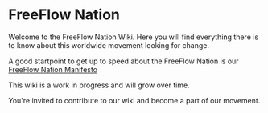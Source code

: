 # FreeFlow Nation

Welcome to the FreeFlow Nation Wiki.
Here you will find everything there is to know about this worldwide movement looking for change.

A good startpoint to get up to speed about the FreeFlow Nation is our [FreeFlow Nation Manifesto](docs/manifesto.md)

This wiki is a work in progress and will grow over time.

You're invited to contribute to our wiki and become a part of our movement.